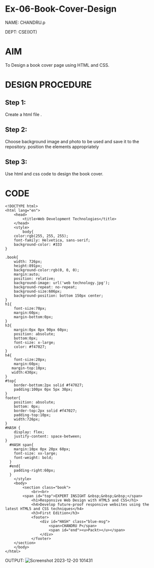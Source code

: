 # Ex-06-Book-Cover-Design
NAME: CHANDRU.p

DEPT: CSE(IOT)
# AIM
To Design a book cover page using HTML and CSS.

# DESIGN PROCEDURE
## Step 1:
Create a html file .
## Step 2:
Choose background image and photo to be used and save it to the repository.
position the elements appropriately
## Step 3:
Use html and css code to design the book cover.
# CODE
```
<!DOCTYPE html>
<html lang="en">
    <head>
        <title>Web Development Technologies</title>
    </head>
    <style>
        body{
    color:rgb(255, 255, 255);
    font-family: Helvetica, sans-serif;
    background-color: #333
}

.book{
    width: 726px;
    height:891px;
    background-color:rgb(0, 0, 0);
    margin:auto;
    position: relative;
    background-image: url('web technology.jpg');
    background-repeat: no-repeat;
    background-size:606px;
    background-position: bottom 150px center;
}
h1{
    font-size:70px; 
    margin:60px;
    margin-bottom:0px;
}
h3{
    margin:0px 0px 90px 60px;
    position: absolute;
    bottom:0px;
    font-size: x-large;
    color: #f47027;
}
h4{
    font-size:20px;
    margin:60px;
   margin-top:10px;
   width:430px;
}
#top{
    border-bottom:2px solid #f47027;
    padding:100px 0px 5px 30px;
}
footer{
    position: absolute;
    bottom: 0px;
    border-top:2px solid #f47027;
    padding-top:10px;
    width:726px;
}
#HASH {
    display: flex;
    justify-content: space-between;
}
  #HASH span{
    margin:10px 0px 20px 60px;
    font-size: xx-large;
    font-weight: bold;
  }
  #end{
    padding-right:60px;
  }
    </style>
    <body>
        <section class="book">
            <br><br>
        <span id="top">EXPERT INSIGHT &nbsp;&nbsp;&nbsp;</span>
            <h1>Responsive Web Design with HTML5 and CSS</h1>
            <h4>Develop future-proof responsive websites using the latest HTML5 and CSS techniques</h4>
            <h3>First Edition</h3>
            <footer>
                <div id="HASH" class="blue-msg">
                    <span>CHANDRU P</span>
                    <span id="end"><u>Packt></u></span>
                </div>
            </footer>
    </section>
    </body>
</html>
```
OUTPUT:
![Screenshot 2023-12-20 101431](https://github.com/Karthi-Govindharaju/Ex-06-Book-Cover-Design/assets/139841798/827ada84-9b29-425c-8bbe-fca1bcc4fd48)

